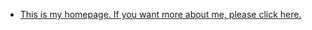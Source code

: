 

- [This is my homepage. If you want more about me, please click here.](https://kechristywang.github.io/)
